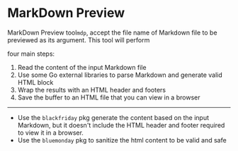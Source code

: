# MarkDown Preview
MarkDown Preview tool`mdp`, accept the file name of Markdown
file to be previewed as its argument. This tool will perform

four main steps:
1. Read the content of the input Markdown file
2. Use some Go external libraries to parse Markdown and generate valid HTML block
3. Wrap the results with an HTML header and footers
4. Save the buffer to an HTML file that you can view in a browser

---
* Use the `blackfriday` pkg generate the content based on the input
Markdown, but it doesn't include the HTML header and footer required to view it in a browser.
* Use the `bluemonday` pkg to sanitize the html content to be valid and safe